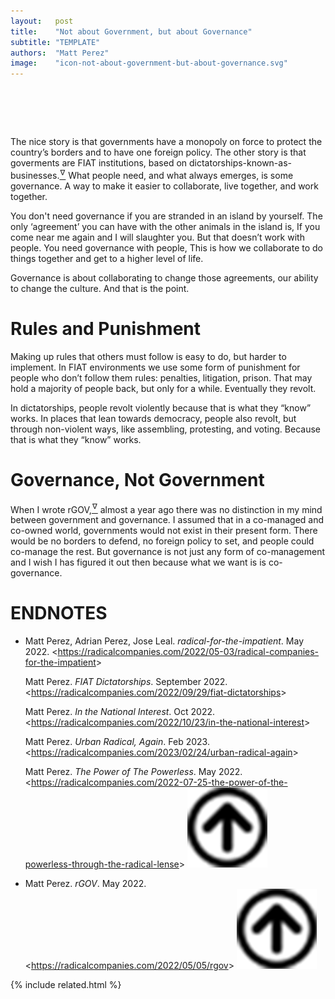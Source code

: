 ```yaml
---
layout:   post
title:    "Not about Government, but about Governance"
subtitle: "TEMPLATE"
authors:  "Matt Perez"
image:    "icon-not-about-government-but-about-governance.svg"
---
```


<div style="display:none;">
 <p>Goverments are <span class="_paradigm">FIAT</span> institutions, based on dictatorships-known-as-businesses. What&rsquo;s important is governance.</p>
</div>

<h1>&nbsp;</h1>
 <p>The nice story is that governments have a monopoly on force to protect the country&rsquo;s borders and to have one foreign policy. The other story is that goverments are <span class="_paradigm">FIAT</span> institutions, based on dictatorships-known-as-businesses.<a href="#en02"><sup id="bm02">&hairsp;&nabla;&hairsp;</sup></a> What people need, and what always emerges, is some governance. A way to make it easier to collaborate, live together, and work together.</p>
 <p>You don't need governance if you are stranded in an island by yourself. The only &lsquo;agreement&rsquo; you can have with the other animals in the island is, <span class="_quotespan">If you come near me again and I will slaughter you.</span> But that doesn&rsquo;t work with people. You need governance with people, <span class="_quotespan">This is how we collaborate to do things together and get to a higher level of life.</span></p>
 <p>Governance is about collaborating to change those agreements, our ability to change the culture. And that is the point.</p>

<h1>Rules and Punishment</h1>
 <p>Making up rules that others must follow is easy to do, but harder to implement. In <span class="_paradigm">FIAT</span> environments we use some form of punishment for people who don&rsquo;t follow them rules: penalties, litigation, prison. That may hold a majority of people back, but only for a while. Eventually they revolt.</p>
 <p>In dictatorships, people revolt violently because that is what they &ldquo;know&rdquo; works. In places that lean towards democracy, people also revolt, but through non-violent ways, like assembling, protesting, and voting. Because that is what they &ldquo;know&rdquo; works.</p>

<h1>Governance, Not Government</h1>
 <p>When I wrote rGOV,<a href="#en01"><sup id="bm01">&hairsp;&nabla;&hairsp;</sup></a> almost a year ago there was no distinction in my mind between government and governance. I assumed that in a co-managed and co-owned world, governments would not exist in their present form. There would be no borders to defend, no foreign policy to set, and people could co-manage the rest. But governance is not just any form of co-management and I wish I has figured it out then because what we want is is co-governance.</p>

<h1 class="_section">ENDNOTES</h1>
 <ul>  <li id="en02">
   <p class="_list-item">
    Matt Perez, Adrian Perez, Jose Leal.
    <em>radical-for-the-impatient</em>.
    May 2022.
    &lt;<a href="https://radicalcompanies.com/2022/05-03/radical-companies-for-the-impatient" target="_blank">https://radicalcompanies.com/2022/05-03/radical-companies-for-the-impatient</a>&gt;
   </p>
   <p class="_list-item">
    Matt Perez.
    <em><span class="_paradigm">FIAT</span> Dictatorships</em>.
    September 2022.
    &lt;<a href="https://radicalcompanies.com/2022/09/29/fiat-dictatorships" target="_blank">https://radicalcompanies.com/2022/09/29/fiat-dictatorships</a>&gt;
   </p>
   <p class="_list-item">
    Matt Perez.
    <em>In the National Interest</em>.
    Oct 2022.
    &lt;<a href="https://radicalcompanies.com/2022/10/23/in-the-national-interest" target="_blank">https://radicalcompanies.com/2022/10/23/in-the-national-interest</a>&gt;
   </p>
   <p class="_list-item">
    Matt Perez.
    <em>Urban Radical, Again</em>.
    Feb 2023.
    &lt;<a href="https://radicalcompanies.com/2023/02/24/urban-radical-again" target="_blank">https://radicalcompanies.com/2023/02/24/urban-radical-again</a>&gt;
   </p>
   <p class="_list-item">
    Matt Perez.
    <em>The Power of The Powerless</em>.
    May 2022.
    &lt;<a href="https://radicalcompanies.com/2022-07-25-the-power-of-the-powerless-through-the-radical-lense" target="_blank">https://radicalcompanies.com/2022-07-25-the-power-of-the-powerless-through-the-radical-lense</a>&gt;
    <a class="_uparrow" href="#bm02"><img src="/assets/img/arrow-up-icon.png"></a>
   </p>
  </li>
  <li id="en01">
   <p class="_list-item">
    Matt Perez.
    <em>rGOV</em>.
    May 2022.
    &lt;<a href="https://radicalcompanies.com/2022/05/05/rgov" target="_blank">https://radicalcompanies.com/2022/05/05/rgov</a>&gt;
    <a class="_uparrow" href="#bm01"><img src="/assets/img/arrow-up-icon.png"></a>
   </p>
  </li>
 </ul>

{% include related.html %}